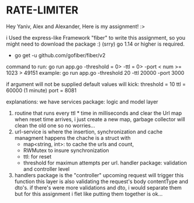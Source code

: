 # RATE-LIMITER

Hey Yaniv, Alex and Alexander,
Here is my assignment! :>

i Used the express-like Framework "fiber" to write this assignment,
so you might need to download the package :) (srry)
go 1.14 or higher is required.
- go get -u github.com/gofiber/fiber/v2 


command to run:
go run app.go -threshold <num >= 0> -ttl <num >= 0> -port < num >= 1023 > 49151
example: 
go run app.go -threshold 20 -ttl 20000 -port 3000

 if argument will not be supplied default values will kick: 
 threshold = 10
 ttl = 60000 (1 minute)
 port = 8081 

 explanations: 
 we have 
 services package: logic and model layer
 1. routine that runs every ttl * time in milliseconds and clear the Url map
    when reset time arrives, i just create a new map, garbage collector will clean the old one so no worries...
 2. url-service is where the insertion, synchronization and cache managment happens
    the chache is a struct with
    - map<string, int>: to cache the urls and count,
    - RWMutex to insure synchronization
    - ttl: for reset
    - threshold for maximun attempts per url.
handler package: validation and controller level 
 3. handlers package is the "controller" upcoming request will trigger this function 
    this layer is also validating the request's body contentType and dto's.
    if there's were more validations and dto, i would separate them but for this assignment i flet like putting them together is ok... 


